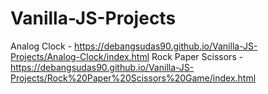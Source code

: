 # Vanilla-JS-Projects

Analog Clock - https://debangsudas90.github.io/Vanilla-JS-Projects/Analog-Clock/index.html
Rock Paper Scissors - https://debangsudas90.github.io/Vanilla-JS-Projects/Rock%20Paper%20Scissors%20Game/index.html
